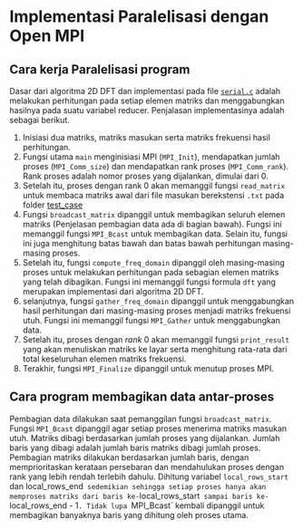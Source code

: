 # Implementasi Paralelisasi dengan Open MPI

## Cara kerja Paralelisasi program

Dasar dari algoritma 2D DFT dan implementasi pada file [`serial.c`](../serial/c/serial.c) adalah melakukan perhitungan pada setiap elemen matriks dan menggabungkan hasilnya pada suatu variabel reducer. Penjalasan implementasinya adalah sebagai berikut.

1. Inisiasi dua matriks, matriks masukan serta matriks frekuensi hasil perhitungan.
2. Fungsi utama `main` menginisiasi MPI (`MPI_Init`), mendapatkan jumlah proses (`MPI_Comm_size`) dan mendapatkan rank proses (`MPI_Comm_rank`). Rank proses adalah nomor proses yang dijalankan, dimulai dari 0.
3. Setelah itu, proses dengan rank 0 akan memanggil fungsi `read_matrix` untuk membaca matriks awal dari file masukan berekstensi `.txt` pada folder [test_case](../../test_case/) 
4. Fungsi `broadcast_matrix` dipanggil untuk membagikan seluruh elemen matriks (Penjelasan pembagian data ada di bagian bawah). Fungsi ini memanggil fungsi `MPI_Bcast` untuk membagikan data. Selain itu, fungsi ini juga menghitung batas bawah dan batas bawah perhitungan masing-masing proses.
5. Setelah itu, fungsi `compute_freq_domain` dipanggil oleh masing-masing proses untuk melakukan perhitungan pada sebagian elemen matriks yang telah dibagikan. Fungsi ini memanggil fungsi formula `dft` yang merupakan implementasi dari algoritma 2D DFT.
6. selanjutnya, fungsi `gather_freq_domain` dipanggil untuk menggabungkan hasil perhitungan dari masing-masing proses menjadi matriks frekuensi utuh. Fungsi ini memanggil fungsi `MPI_Gather` untuk menggabungkan data.
7. Setelah itu, proses dengan *rank* 0 akan memanggil fungsi `print_result` yang akan menuliskan matriks ke layar serta menghitung rata-rata dari total keseluruhan elemen matriks frekuensi.
8. Terakhir, fungsi `MPI_Finalize` dipanggil untuk menutup proses MPI.

## Cara program membagikan data antar-proses

Pembagian data dilakukan saat pemanggilan fungsi `broadcast_matrix`. Fungsi `MPI_Bcast` dipanggil agar setiap proses menerima matriks masukan utuh. Matriks dibagi berdasarkan jumlah proses yang dijalankan. Jumlah baris yang dibagi adalah jumlah baris matriks dibagi jumlah proses. Pembagian matriks dilakukan berdasarkan jumlah baris, dengan memprioritaskan kerataan persebaran dan mendahulukan proses dengan rank yang lebih rendah terlebih dahulu. Dihitung variabel `local_rows_start` dan local_rows_end` sedemikian sehingga setiap proses hanya akan memproses matriks dari baris ke-`local_rows_start` sampai baris ke-`local_rows_end - 1`. Tidak lupa `MPI_Bcast` kembali dipanggil untuk membagikan banyaknya baris yang dihitung oleh proses utama.
